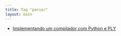 ```yaml
---
title: Tag "parser"
layout: main
---
```


* [Implementando um compilador com Python e PLY](/./teaching/lasalle/compilers/python_ply_compiler)
